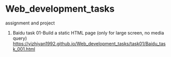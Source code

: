 # Web_development_tasks
assignment and project
1. Baidu task 01-Build a static HTML page (only for large screen, no media query)
https://yizhiyan1992.github.io/Web_development_tasks/task01/Baidu_task_001.html
